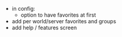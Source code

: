 - in config:
  - option to have favorites at first
- add per world/server favorites and groups
- add help / features screen
